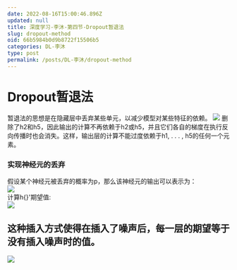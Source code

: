 ```yaml
---
date: 2022-08-16T15:00:46.896Z
updated: null
title: 深度学习-李沐-第四节-Dropout暂退法
slug: dropout-method
oid: 66b5984b0d9b8722f15506b5
categories: DL-李沐
type: post
permalink: /posts/DL-李沐/dropout-method
---
```



# Dropout暂退法

暂退法的思想是在隐藏层中丢弃某些单元，以减少模型对某些特征的依赖。
![](https://qiniu.kanes.top/blog/c98cf55c.png)
删除了h2和h5，因此输出的计算不再依赖于h2或h5，并且它们各⾃的梯度在执⾏反向传播时也会消失。这样，输出层的计算不能过度依赖于h1, . . . , h5的任何⼀个元素。

### 实现神经元的丢弃  

假设某个神经元被丢弃的概率为p，那么该神经元的输出可以表示为：    
![](https://qiniu.kanes.top/blog/e3678190.png)    
计算h{}'期望值:    
![](https://qiniu.kanes.top/blog/865c1a22.png)    

这种插入方式使得在插入了噪声后，每一层的期望等于没有插入噪声时的值。   
---

![](https://qiniu.kanes.top/blog/52e7bb76.png)